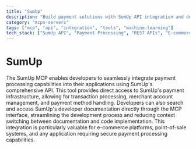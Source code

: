 ```yaml
---
title: "SumUp"
description: "Build payment solutions with SumUp API integration and documentation search."
category: "mcps-servers"
tags: ["mcp", "api", "integration", "tools", "machine-learning"]
tech_stack: ["SumUp API", "Payment Processing", "REST APIs", "E-commerce"]
---
```


# SumUp

The SumUp MCP enables developers to seamlessly integrate payment processing capabilities into their applications using SumUp's comprehensive API. This tool provides direct access to SumUp's payment infrastructure, allowing for transaction processing, merchant account management, and payment method handling. Developers can also search and access SumUp's developer documentation directly through the MCP interface, streamlining the development process and reducing context switching between documentation and code implementation. This integration is particularly valuable for e-commerce platforms, point-of-sale systems, and any application requiring secure payment processing capabilities.
